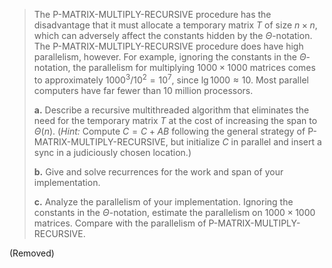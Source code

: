 > The $\text{P-MATRIX-MULTIPLY-RECURSIVE}$ procedure has the disadvantage that it must allocate a temporary matrix $T$ of size $n \times n$, which can adversely affect the constants hidden by the $\Theta$-notation. The $\text{P-MATRIX-MULTIPLY-RECURSIVE}$ procedure does have high parallelism, however. For example, ignoring the constants in the $\Theta$-notation, the parallelism for multiplying $1000 \times 1000$ matrices comes to approximately $1000^3 / 10^2 = 10^7$, since $\lg 1000 \approx 10$. Most parallel computers have far fewer than 10 million processors.
>
> **a.** Describe a recursive multithreaded algorithm that eliminates the need for the temporary matrix $T$ at the cost of increasing the span to $\Theta(n)$. ($\textit{Hint:}$ Compute $C = C + AB$ following the general strategy of $\text{P-MATRIX-MULTIPLY-RECURSIVE}$, but initialize $C$ in parallel and insert a sync in a judiciously chosen location.)
>
> **b.** Give and solve recurrences for the work and span of your implementation.
>
> **c.** Analyze the parallelism of your implementation. Ignoring the constants in the $\Theta$-notation, estimate the parallelism on $1000 \times 1000$ matrices. Compare with the parallelism of $\text{P-MATRIX-MULTIPLY-RECURSIVE}$.

(Removed)
